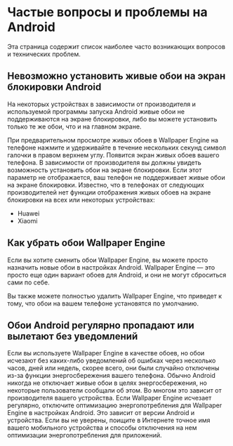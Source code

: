 # Частые вопросы и проблемы на Android

Эта страница содержит список наиболее часто возникающих вопросов и технических проблем.

## Невозможно установить живые обои на экран блокировки Android

На некоторых устройствах в зависимости от производителя и используемой программы запуска Android живые обои не поддерживаются на экране блокировки, либо вы можете установить только те же обои, что и на главном экране.

При предварительном просмотре живых обоев в Wallpaper Engine на телефоне нажмите и удерживайте в течение нескольких секунд символ галочки в правом верхнем углу. Появится экран живых обоев вашего телефона. В зависимости от производителя вы должны увидеть возможность установить обои на экране блокировки. Если этот параметр не отображается, ваш телефон не поддерживает живые обои на экране блокировки. Известно, что в телефонах от следующих производителей нет функции отображения живых обоев на экране блокировки на всех или некоторых устройствах:

* Huawei
* Xiaomi

## Как убрать обои Wallpaper Engine

Если вы хотите сменить обои Wallpaper Engine, вы можете просто назначить новые обои в настройках Android. Wallpaper Engine — это просто еще один вариант обоев для Android, и они не могут сброситься сами по себе.

Вы также можете полностью удалить Wallpaper Engine, что приведет к тому, что обои на вашем телефоне установятся по умолчанию.

## Обои Android регулярно пропадают или вылетают без уведомлений

Если вы используете Wallpaper Engine в качестве обоев, но обои исчезают без каких-либо уведомлений об ошибках через несколько часов, дней или недель, скорее всего, они были случайно отключены из-за функции энергосбережения вашего телефона. Обычно Android никогда не отключает живые обои в целях энергосбережения, но некоторые пользователи сообщали об этом. Во многом это зависит от производителя вашего устройства. Если Wallpaper Engine исчезает регулярно, отключите оптимизацию энергопотребления для Wallpaper Engine в настройках Android. Это зависит от версии Android и устройства. Если вы не уверены, поищите в Интернете точное имя вашего мобильного устройства и способы отключения на нем оптимизации энергопотребления для приложений.